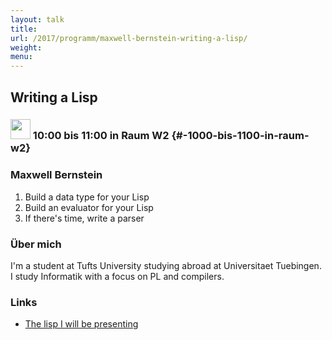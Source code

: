 ```yaml
---
layout: talk
title:
url: /2017/programm/maxwell-bernstein-writing-a-lisp/
weight:
menu:
---
```

## Writing a Lisp

### <img height = "32" src="../../../images/talk.svg"> 10:00 bis 11:00 in Raum W2 {#-1000-bis-1100-in-raum-w2}

### Maxwell Bernstein

1. Build a data type for your Lisp
2. Build an evaluator for your Lisp
3. If there's time, write a parser

### Über mich

I'm a student at Tufts University studying abroad at Universitaet Tuebingen. I study Informatik with a focus on PL and compilers.

### Links

- <a href="http://bernsteinbear.com/blog/lisp/" target="_blank">The lisp I will be presenting</a>
